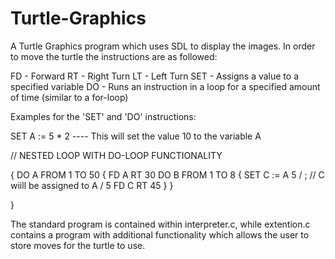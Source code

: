 # Turtle-Graphics

A Turtle Graphics program which uses SDL to display the images. In order to move the turtle the instructions 
are as followed:

FD - Forward 
RT - Right Turn
LT - Left Turn
SET - Assigns a value to a specified variable
DO - Runs an instruction in a loop for a specified amount of time (similar to a for-loop) 

Examples for the 'SET' and 'DO' instructions:

SET A := 5 * 2 ---- This will set the value 10 to the variable A 

// NESTED LOOP WITH DO-LOOP FUNCTIONALITY

{
  DO A FROM 1 TO 50 {
     FD A
     RT 30
     DO B FROM 1 TO 8 {
        SET C := A 5 / ; // C wiill be assigned to A / 5 
        FD C
        RT 45
     }
   }
   
}

The standard program is contained within interpreter.c, while extention.c contains a program with additional 
functionality which allows the user to store moves for the turtle to use.

